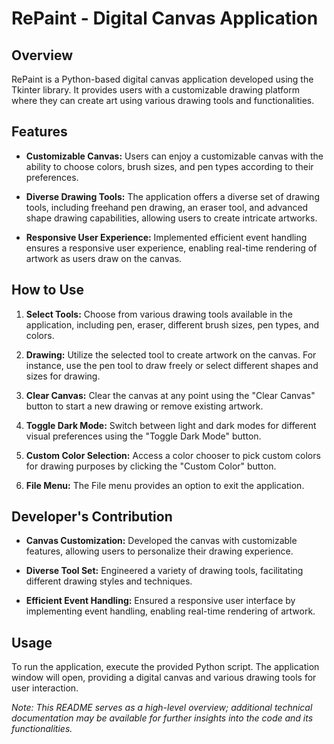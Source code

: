# RePaint - Digital Canvas Application

## Overview

RePaint is a Python-based digital canvas application developed using the Tkinter library. It provides users with a customizable drawing platform where they can create art using various drawing tools and functionalities.

## Features

- **Customizable Canvas:** Users can enjoy a customizable canvas with the ability to choose colors, brush sizes, and pen types according to their preferences.
  
- **Diverse Drawing Tools:** The application offers a diverse set of drawing tools, including freehand pen drawing, an eraser tool, and advanced shape drawing capabilities, allowing users to create intricate artworks.
  
- **Responsive User Experience:** Implemented efficient event handling ensures a responsive user experience, enabling real-time rendering of artwork as users draw on the canvas.

## How to Use

1. **Select Tools:** Choose from various drawing tools available in the application, including pen, eraser, different brush sizes, pen types, and colors.
  
2. **Drawing:** Utilize the selected tool to create artwork on the canvas. For instance, use the pen tool to draw freely or select different shapes and sizes for drawing.

3. **Clear Canvas:** Clear the canvas at any point using the "Clear Canvas" button to start a new drawing or remove existing artwork.

4. **Toggle Dark Mode:** Switch between light and dark modes for different visual preferences using the "Toggle Dark Mode" button.

5. **Custom Color Selection:** Access a color chooser to pick custom colors for drawing purposes by clicking the "Custom Color" button.

6. **File Menu:** The File menu provides an option to exit the application.

## Developer's Contribution

- **Canvas Customization:** Developed the canvas with customizable features, allowing users to personalize their drawing experience.
  
- **Diverse Tool Set:** Engineered a variety of drawing tools, facilitating different drawing styles and techniques.
  
- **Efficient Event Handling:** Ensured a responsive user interface by implementing event handling, enabling real-time rendering of artwork.

## Usage

To run the application, execute the provided Python script. The application window will open, providing a digital canvas and various drawing tools for user interaction.

*Note: This README serves as a high-level overview; additional technical documentation may be available for further insights into the code and its functionalities.*
